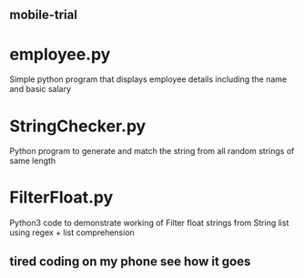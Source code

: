 ## mobile-trial
# employee.py
Simple python program that displays employee details including the name and basic salary

# StringChecker.py
Python program to generate and match  the string from all random strings of same length 

# FilterFloat.py
Python3 code to demonstrate working of 
Filter float strings from String list 
using regex + list comprehension

## tired coding on my phone see how it goes 
